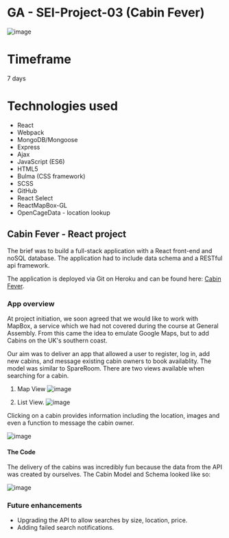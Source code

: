 # GA - SEI-Project-03 (Cabin Fever)

![image](https://user-images.githubusercontent.com/47919053/60426600-e2225a00-9bec-11e9-88f1-3946013dd52b.png)

# Timeframe
7 days

# Technologies used
* React
* Webpack
* MongoDB/Mongoose
* Express
* Ajax
* JavaScript (ES6)
* HTML5
* Bulma (CSS framework)
* SCSS
* GitHub
* React Select
* ReactMapBox-GL
* OpenCageData - location lookup

## Cabin Fever - React project

The brief was to build a full-stack application with a React front-end and noSQL database. The application had to include data schema and a RESTful api framework.

The application is deployed via Git on Heroku and can be found here: [Cabin Fever](https://cabin-fever.herokuapp.com).


### App overview
At project initiation, we soon agreed that we would like to work with MapBox, a service which we had not covered during the course at General Assembly. From this came the idea to emulate Google Maps, but to add Cabins on the UK's southern coast.

Our aim was to deliver an app that allowed a user to register, log in, add new cabins, and message existing cabin owners to book availablity. The model was similar to SpareRoom. There are two views available when searching for a cabin. 

1. Map View
![image](https://user-images.githubusercontent.com/47919053/60427936-b05ec280-9bef-11e9-86a4-2c64cbedc209.png)

2. List View.
![image](https://user-images.githubusercontent.com/47919053/60428585-0c761680-9bf1-11e9-96d5-68ad28b18f3c.png)


Clicking on a cabin provides information including the location, images and even a function to message the cabin owner.

![image](https://user-images.githubusercontent.com/47919053/60428788-96be7a80-9bf1-11e9-975b-94ad07a5a569.png)


#### The Code

The delivery of the cabins was incredibly fun because the data from the API was created by ourselves. The Cabin Model and Schema looked like so:

![image](https://user-images.githubusercontent.com/47919053/60429253-9d99bd00-9bf2-11e9-9dc7-0a1cdfb040c3.png)


### Future enhancements
* Upgrading the API to allow searches by size, location, price.
* Adding failed search notifications.
